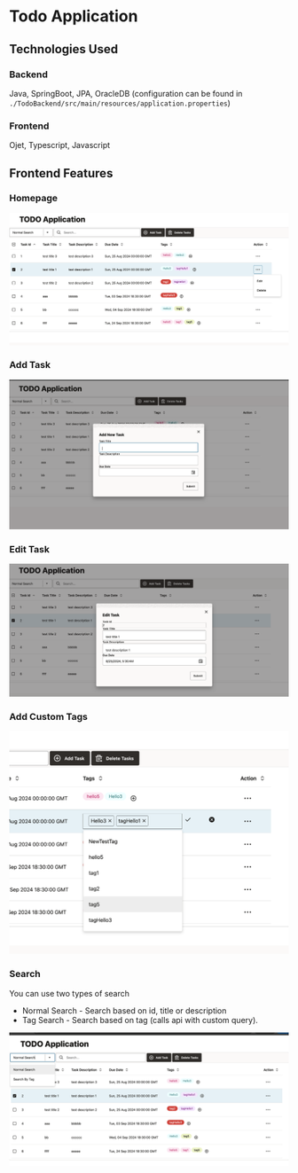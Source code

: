 # Todo Application
## Technologies Used
### Backend
Java, SpringBoot, JPA, OracleDB (configuration can be found in `./TodoBackend/src/main/resources/application.properties`)

### Frontend
Ojet, Typescript, Javascript

## Frontend Features
### Homepage
![Todo Homepage](./images/todo_homepage.png)
### Add Task
![Add Task](./images/todo_addtask.png)
### Edit Task
![Edit Task](./images/todo_edittask.png)
### Add Custom Tags
![Custom Tags](./images/todo_tags.png)
### Search
You can use two types of search
- Normal Search - Search based on id, title or description
- Tag Search - Search based on tag (calls api with custom query).

![Search](./images/todo_search.png)
